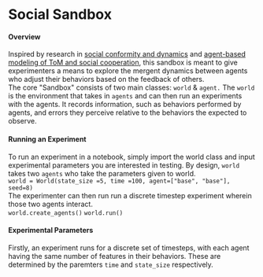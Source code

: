 # Social Sandbox

#### Overview
Inspired by research in [social conformity and dynamics](https://www.sciencedirect.com/science/article/abs/pii/S157106452030004X) and [agent-based modeling of ToM and social cooperation](https://arxiv.org/abs/2208.11660), this sandbox is meant to give experimenters a means to explore the mergent dynamics between agents who adjust their behaviors based on the feedback of others. 
<br/>
The core "Sandbox" consists of two main classes: `world` & `agent.` The `world` is the environment that takes in `agents` and can then run an experiments with the agents. It records information, such as behaviors performed by agents, and errors they perceive relative to the behaviors the expected to observe. 
<br/>

#### Running an Experiment
To run an experiment in a notebook, simply import the world class and input experimental parameters you are interested in testing. By design, `world` takes two `agents` who take the parameters given to world.
<br/>
`world = World(state_size =5, time =100, agent=["base", "base"], seed=8)`
<br/>
The experimenter can then run run a discrete timestep experiment wherein those two agents interact.
<br/>
`world.create_agents()`
`world.run()`
<br/>

#### Experimental Parameters
Firstly, an experiment runs for a discrete set of timesteps, with each agent having the same number of features in their behaviors. These are determined by the paremters `time` and `state_size` respectively.
<br/>




